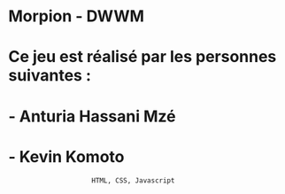 # Morpion - DWWM
# Ce jeu est réalisé par les personnes suivantes : 
# - Anturia Hassani Mzé 
# - Kevin Komoto
                         HTML, CSS, Javascript
